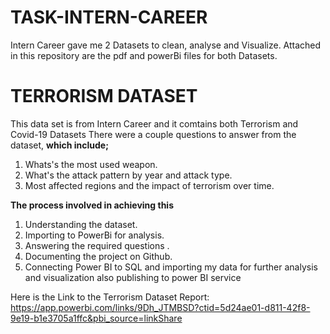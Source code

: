 # TASK-INTERN-CAREER
Intern Career gave me 2 Datasets to clean, analyse and Visualize. Attached in this repository are the pdf and powerBi files for both Datasets.

# TERRORISM DATASET #
This data set is from Intern Career and it comtains both Terrorism and Covid-19 Datasets
There were a couple questions to answer from the dataset, 
**which include;**

1. Whats's the most used weapon.
2. What's the attack pattern by year and attack type.
3. Most affected regions and the impact of terrorism over time.

**The process involved in achieving this**

1. Understanding the dataset.
2. Importing to PowerBi for analysis.
3. Answering the required questions .
4. Documenting the project on Github.
5. Connecting Power BI to SQL and importing my data for further analysis and visualization also publishing to power BI service

Here is the Link to the Terrorism Dataset Report: https://app.powerbi.com/links/9Dh_JTMBSD?ctid=5d24ae01-d811-42f8-9e19-b1e3705a1ffc&pbi_source=linkShare
